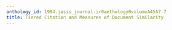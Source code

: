 ```yaml
---
anthology_id: 1994.jasis_journal-ir0anthology0volumeA45A7.7
title: Tiered Citation and Measures of Document Similarity
---
```

